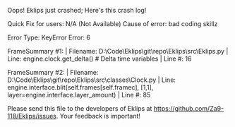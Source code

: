 Oops! Eklips just crashed;
Here's this crash log!

Quick Fix for users: N/A (Not Available)
Cause of error: bad coding skillz

Error Type: KeyError
Error: 6

FrameSummary #1:
  | Filename: D:\Code\Eklips\git\repo\Eklips\src\Eklips.py
  | Line: engine.clock.get_delta() # Delta time variables
  | Line #: 16

FrameSummary #2:
  | Filename: D:\Code\Eklips\git\repo\Eklips\src\classes\Clock.py
  | Line: engine.interface.blit(self.frames[self.framec], [1,1], layer=engine.interface.layer_amount)
  | Line #: 85


Please send this file to the developers of Eklips at https://github.com/Za9-118/Eklips/issues. 
Your feedback is important!